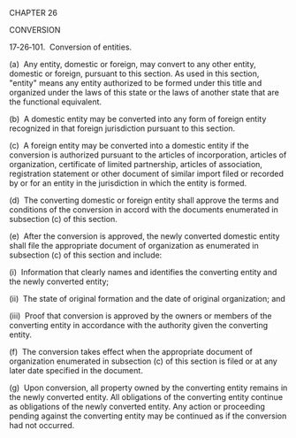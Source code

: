 CHAPTER 26

CONVERSION

17‑26‑101.  Conversion of entities.

(a)  Any entity, domestic or foreign, may convert to any other entity,
domestic or foreign, pursuant to this section. As used in this section,
"entity" means any entity authorized to be formed under this title and
organized under the laws of this state or the laws of another state that
are the functional equivalent.

(b)  A domestic entity may be converted into any form of foreign entity
recognized in that foreign jurisdiction pursuant to this section.

(c)  A foreign entity may be converted into a domestic entity if the
conversion is authorized pursuant to the articles of incorporation,
articles of organization, certificate of limited partnership, articles
of association, registration statement or other document of similar
import filed or recorded by or for an entity in the jurisdiction in
which the entity is formed.

(d)  The converting domestic or foreign entity shall approve the terms
and conditions of the conversion in accord with the documents enumerated
in subsection (c) of this section.

(e)  After the conversion is approved, the newly converted domestic
entity shall file the appropriate document of organization as enumerated
in subsection (c) of this section and include:

(i)  Information that clearly names and identifies the converting entity
and the newly converted entity;

(ii)  The state of original formation and the date of original
organization; and

(iii)  Proof that conversion is approved by the owners or members of the
converting entity in accordance with the authority given the converting
entity.

(f)  The conversion takes effect when the appropriate document of
organization enumerated in subsection (c) of this section is filed or at
any later date specified in the document.

(g)  Upon conversion, all property owned by the converting entity
remains in the newly converted entity. All obligations of the converting
entity continue as obligations of the newly converted entity. Any action
or proceeding pending against the converting entity may be continued as
if the conversion had not occurred.